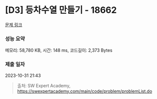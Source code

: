 # [D3] 등차수열 만들기 - 18662 

[문제 링크](https://swexpertacademy.com/main/code/problem/problemDetail.do?contestProbId=AYo-e9EKmGoDFAQI) 

### 성능 요약

메모리: 58,780 KB, 시간: 148 ms, 코드길이: 2,373 Bytes

### 제출 일자

2023-10-31 21:43



> 출처: SW Expert Academy, https://swexpertacademy.com/main/code/problem/problemList.do
